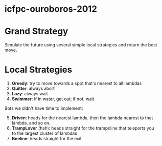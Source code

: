icfpc-ouroboros-2012
====================

Grand Strategy
========

Simulate the future using several simple local strategies and return the best move.

Local Strategies
========

1. **Greedy**: try to move towards a spot that's nearest to all lambdas
2. **Quitter**: always abort
3. **Lazy**: always wait
4. **Swimmer**: if in water, get out; if not, wait

Bots we didn't have time to implement:

5. **Driven**: heads for the nearest lambda, then the lambda nearest to that lambda, and so on.
6. **TrampLover** (heh): heads straight for the trampoline that teleports you to the largest cluster of lambdas
7. **Beeline**: heads straight for the exit
